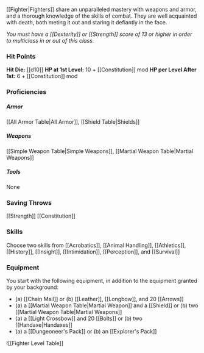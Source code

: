[[Fighter|Fighters]] share an unparalleled mastery with weapons and armor, and a thorough knowledge of the skills of combat. They are well acquainted with death, both meting it out and staring it defiantly in the face.

_You must have a [[Dexterity]] or [[Strength]] score of 13 or higher in order to multiclass in or out of this class._

### **Hit Points**
**Hit Die:** [[d10]]
**HP at 1st Level:** 10 + [[Constitution]] mod
**HP per Level After 1st:** 6 + [[Constitution]] mod

### **Proficiencies**
##### **Armor**
[[All Armor Table|All Armor]], [[Shield Table|Shields]]
##### **Weapons**
[[Simple Weapon Table|Simple Weapons]], [[Martial Weapon Table|Martial Weapons]]
##### **Tools**
None

### **Saving Throws**
[[Strength]]
[[Constitution]]

### **Skills**
Choose two skills from [[Acrobatics]], [[Animal Handling]], [[Athletics]], [[History]], [[Insight]], [[Intimidation]], [[Perception]], and [[Survival]]

### **Equipment**
You start with the following equipment, in addition to the equipment granted by your background:
- (a) [[Chain Mail]] or (b) [[Leather]], [[Longbow]], and 20 [[Arrows]]
- (a) a [[Martial Weapon Table|Martial Weapon]] and a [[Shield]] or (b) two [[Martial Weapon Table|Martial Weapons]]
- (a) a [[Light Crossbow]] and 20 [[Bolts]] or (b) two [[Handaxe|Handaxes]]
- (a) a [[Dungeoneer's Pack]] or (b) an [[Explorer's Pack]]

![[Fighter Level Table]]
